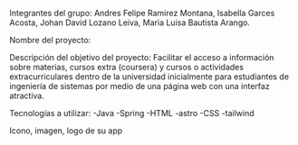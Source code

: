 Integrantes del grupo:
Andres Felipe Ramirez Montana, 
Isabella Garces Acosta, 
Johan David Lozano Leiva, 
Maria Luisa Bautista Arango.

Nombre del proyecto:

Descripción del objetivo del proyecto: 
Facilitar el acceso a información sobre materias, cursos extra (coursera)
y cursos o actividades extracurriculares dentro de la universidad inicialmente
para estudiantes de ingeniería de sistemas por medio de una página web con 
una interfaz atractiva.

Tecnologías a utilizar:
-Java -Spring -HTML -astro -CSS -tailwind

Icono, imagen, logo de su app
